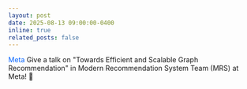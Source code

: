 ```yaml
---
layout: post
date: 2025-08-13 09:00:00-0400
inline: true
related_posts: false
---
```


<span style="color: #0866FF"><i class="fab fa-meta"></i> Meta</span> Give a talk on "Towards Efficient and Scalable Graph Recommendation" in Modern Recommendation System Team (MRS) at Meta! :open_hands:
